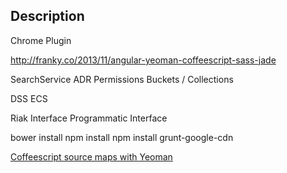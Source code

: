 Description
--------

Chrome Plugin

http://franky.co/2013/11/angular-yeoman-coffeescript-sass-jade

SearchService
ADR
	Permissions
	Buckets / Collections

DSS
ECS

Riak Interface
Programmatic Interface

bower install
npm install
npm install grunt-google-cdn



[Coffeescript source maps with Yeoman](http://mikefowler.me/2013/10/28/coffeescript-source-maps-with-yeoman/)